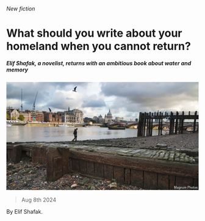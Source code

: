 ###### New fiction

# What should you write about your homeland when you cannot return? 

##### Elif Shafak, a novelist, returns with an ambitious book about water and memory 

![image](images/20240810_CUP002.jpg) 

> Aug 8th 2024 

 By Elif Shafak. 

